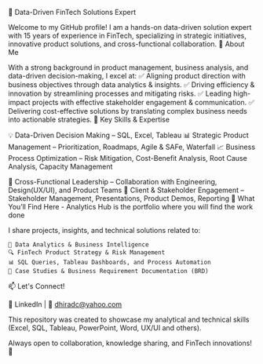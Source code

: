 🚀 Data-Driven FinTech Solutions Expert

Welcome to my GitHub profile! I am a hands-on data-driven solution expert with 15 years of experience in FinTech, specializing in strategic initiatives, innovative product solutions, and cross-functional collaboration.
🔹 About Me

With a strong background in product management, business analysis, and data-driven decision-making, I excel at:
✅ Aligning product direction with business objectives through data analytics & insights.
✅ Driving efficiency & innovation by streamlining processes and mitigating risks.
✅ Leading high-impact projects with effective stakeholder engagement & communication.
✅ Delivering cost-effective solutions by translating complex business needs into actionable strategies.
🔹 Key Skills & Expertise

💡 Data-Driven Decision Making – SQL, Excel, Tableau
📊 Strategic Product Management – Prioritization, Roadmaps, Agile & SAFe, Waterfall
📈 Business Process Optimization – Risk Mitigation, Cost-Benefit Analysis, Root Cause Analysis, Capacity Management

🔗 Cross-Functional Leadership – Collaboration with Engineering, Design(UX/UI), and Product Teams
🎯 Client & Stakeholder Engagement – Stakeholder Management, Presentations, Product Demos, Reporting
🔹 What You’ll Find Here - Analytics Hub is the portfolio where you will find the work done

I share projects, insights, and technical solutions related to:

    📂 Data Analytics & Business Intelligence
    🔍 FinTech Product Strategy & Risk Management
    📊 SQL Queries, Tableau Dashboards, and Process Automation
    🚀 Case Studies & Business Requirement Documentation (BRD)

📫 Let's Connect!

🔗 LinkedIn | 📧 dhiradc@yahoo.com

This repository was created to showcase my analytical and technical skills (Excel, SQL, Tableau, PowerPoint, Word, UX/UI and others).

Always open to collaboration, knowledge sharing, and FinTech innovations! 🚀
